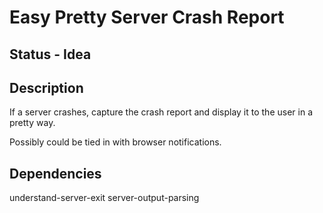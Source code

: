 # Easy Pretty Server Crash Report

## Status - Idea

## Description

If a server crashes, capture the crash report and display it to the user in a pretty way.

Possibly could be tied in with browser notifications.

## Dependencies

understand-server-exit
server-output-parsing
